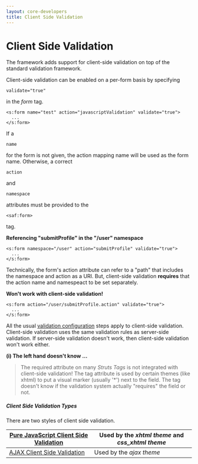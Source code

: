 ```yaml
---
layout: core-developers
title: Client Side Validation
---
```


# Client Side Validation

The framework adds support for client\-side validation on top of the standard validation framework\.

Client\-side validation can be enabled on a per\-form basis by specifying 

~~~~~~~
validate="true"
~~~~~~~
 in the _form_  tag\.


~~~~~~~
<s:form name="test" action="javascriptValidation" validate="true">
  ...
</s:form>

~~~~~~~

If a 

~~~~~~~
name
~~~~~~~
 for the form is not given, the action mapping name will be used as the form name\. Otherwise, a correct 

~~~~~~~
action
~~~~~~~
 and 

~~~~~~~
namespace
~~~~~~~
 attributes must be provided to the 

~~~~~~~
<saf:form>
~~~~~~~
 tag\.

**Referencing "submitProfile" in the "/user" namespace**


~~~~~~~
<s:form namespace="/user" action="submitProfile" validate="true">
  ...
</s:form>

~~~~~~~

Technically, the form's action attribute can refer to a "path" that includes the namespace and action as a URI\. But, client\-side validation **requires** that the action name and namespeact to be set separately\.

**Won't work with client\-side validation\!**


~~~~~~~
<s:form action="/user/submitProfile.action" validate="true">
  ...
</s:form>

~~~~~~~

All the usual [validation configuration](#PAGE_14292) steps apply to client\-side validation\. Client\-side validation uses the same validation rules as server\-side validation\. If server\-side validation doesn't work, then client\-side validation won't work either\.

**(i) The left hand doesn't know \.\.\.**


> 

> 

> The required attribute on many _Struts Tags_  is not integrated with client\-side validation\! The tag attribute is used by certain themes (like xhtml) to put a visual marker (usually '\*') next to the field\. The tag doesn't know if the validation system actually "requires" the field or not\.

> 

##### Client Side Validation Types

There are two styles of client side validation\.

|[Pure JavaScript Client Side Validation](pure-java-script-client-side-validation.html)|Used by the _xhtml theme_  and _css\_xhtml theme_ |
|-----------------------------------------------------|--------------------------------------------------|
|[AJAX Client Side Validation](ajax-client-side-validation.html)|Used by the _ajax theme_ |
